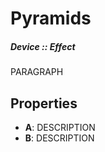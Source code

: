 # Pyramids
##### Device :: Effect

PARAGRAPH

## Properties

- **A**: DESCRIPTION
- **B**: DESCRIPTION






